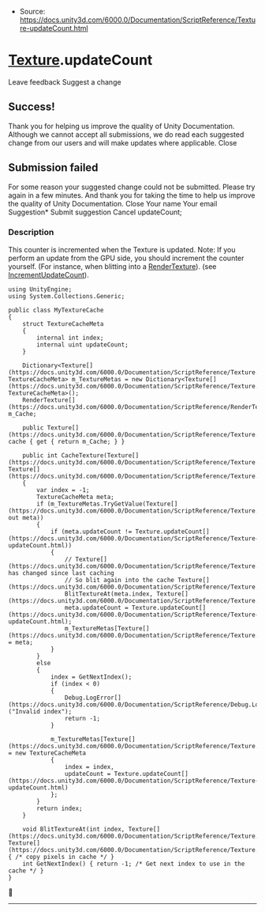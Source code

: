 * Source: https://docs.unity3d.com/6000.0/Documentation/ScriptReference/Texture-updateCount.html

#  [Texture](https://docs.unity3d.com/6000.0/Documentation/ScriptReference/Texture.html).updateCount
Leave feedback
Suggest a change
## Success!
Thank you for helping us improve the quality of Unity Documentation. Although we cannot accept all submissions, we do read each suggested change from our users and will make updates where applicable.
Close
## Submission failed
For some reason your suggested change could not be submitted. Please <a>try again</a> in a few minutes. And thank you for taking the time to help us improve the quality of Unity Documentation.
Close
Your name Your email Suggestion* Submit suggestion
Cancel
updateCount; 
### Description
This counter is incremented when the Texture is updated.
Note: If you perform an update from the GPU side, you should increment the counter yourself. (For instance, when blitting into a [RenderTexture](https://docs.unity3d.com/6000.0/Documentation/ScriptReference/RenderTexture.html)). (see [IncrementUpdateCount](https://docs.unity3d.com/6000.0/Documentation/ScriptReference/Texture.IncrementUpdateCount.html)).
```
using UnityEngine;
using System.Collections.Generic;  
  
public class MyTextureCache
{
    struct TextureCacheMeta
    {
        internal int index;
        internal uint updateCount;
    }  
  
    Dictionary<Texture[](https://docs.unity3d.com/6000.0/Documentation/ScriptReference/Texture.html), TextureCacheMeta> m_TextureMetas = new Dictionary<Texture[](https://docs.unity3d.com/6000.0/Documentation/ScriptReference/Texture.html), TextureCacheMeta>();
    RenderTexture[](https://docs.unity3d.com/6000.0/Documentation/ScriptReference/RenderTexture.html) m_Cache;  
  
    public Texture[](https://docs.unity3d.com/6000.0/Documentation/ScriptReference/Texture.html) cache { get { return m_Cache; } }  
  
    public int CacheTexture(Texture[](https://docs.unity3d.com/6000.0/Documentation/ScriptReference/Texture.html) Texture[](https://docs.unity3d.com/6000.0/Documentation/ScriptReference/Texture.html))
    {
        var index = -1;
        TextureCacheMeta meta;
        if (m_TextureMetas.TryGetValue(Texture[](https://docs.unity3d.com/6000.0/Documentation/ScriptReference/Texture.html), out meta))
        {
            if (meta.updateCount != Texture.updateCount[](https://docs.unity3d.com/6000.0/Documentation/ScriptReference/Texture-updateCount.html))
            {
                // Texture[](https://docs.unity3d.com/6000.0/Documentation/ScriptReference/Texture.html) has changed since last caching
                // So blit again into the cache Texture[](https://docs.unity3d.com/6000.0/Documentation/ScriptReference/Texture.html)
                BlitTextureAt(meta.index, Texture[](https://docs.unity3d.com/6000.0/Documentation/ScriptReference/Texture.html));
                meta.updateCount = Texture.updateCount[](https://docs.unity3d.com/6000.0/Documentation/ScriptReference/Texture-updateCount.html);
                m_TextureMetas[Texture[](https://docs.unity3d.com/6000.0/Documentation/ScriptReference/Texture.html)] = meta;
            }
        }
        else
        {
            index = GetNextIndex();
            if (index < 0)
            {
                Debug.LogError[](https://docs.unity3d.com/6000.0/Documentation/ScriptReference/Debug.LogError.html)("Invalid index");
                return -1;
            }  
  
            m_TextureMetas[Texture[](https://docs.unity3d.com/6000.0/Documentation/ScriptReference/Texture.html)] = new TextureCacheMeta
            {
                index = index,
                updateCount = Texture.updateCount[](https://docs.unity3d.com/6000.0/Documentation/ScriptReference/Texture-updateCount.html)
            };
        }
        return index;
    }  
  
    void BlitTextureAt(int index, Texture[](https://docs.unity3d.com/6000.0/Documentation/ScriptReference/Texture.html) Texture[](https://docs.unity3d.com/6000.0/Documentation/ScriptReference/Texture.html)) { /* copy pixels in cache */ }
    int GetNextIndex() { return -1; /* Get next index to use in the cache */ }
}

```

* * *
